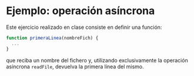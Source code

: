 # Ejemplo: operación asíncrona

Este ejercicio realizado en clase consiste en definir una función:

```javascript
function primeraLinea(nombreFich) {
  ...
}
```

que reciba un nombre del fichero y, utilizando exclusivamente 
la operación asíncrona `readFile`, devuelva la primera línea del mismo.
